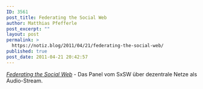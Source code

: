 ```yaml
---
ID: 3561
post_title: Federating the Social Web
author: Matthias Pfefferle
post_excerpt: ""
layout: post
permalink: >
  https://notiz.blog/2011/04/21/federating-the-social-web/
published: true
post_date: 2011-04-21 20:42:57
---
```

<!-- wp:paragraph -->
<p><em><a href="http://schedule.sxsw.com/events/event_IAP5513">Federating the Social Web</a></em> - Das Panel vom SxSW über dezentrale Netze als Audio-Stream.</p>
<!-- /wp:paragraph -->